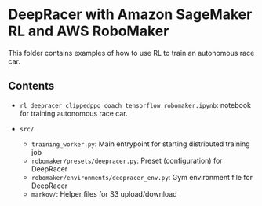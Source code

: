 # DeepRacer with Amazon SageMaker RL and AWS RoboMaker

This folder contains examples of how to use RL to train an autonomous race car.


## Contents

* `rl_deepracer_clippedppo_coach_tensorflow_robomaker.ipynb`: notebook for training autonomous race car.


* `src/`
  * `training_worker.py`: Main entrypoint for starting distributed training job
  * `robomaker/presets/deepracer.py`: Preset (configuration) for DeepRacer
  * `robomaker/environments/deepracer_env.py`: Gym environment file for DeepRacer
  * `markov/`: Helper files for S3 upload/download
